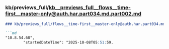 ### kb/previews_full/kb__previews_full__flows__time-first__master-only@auth.har.part034.md.part002.md

```md
### kb/previews_full/flows__time-first__master-only@auth.har.part034.md (part 002)

```md
"10.8.54.68",
        "startedDateTime": "2025-10-08T05:51:59.
```

```

```
